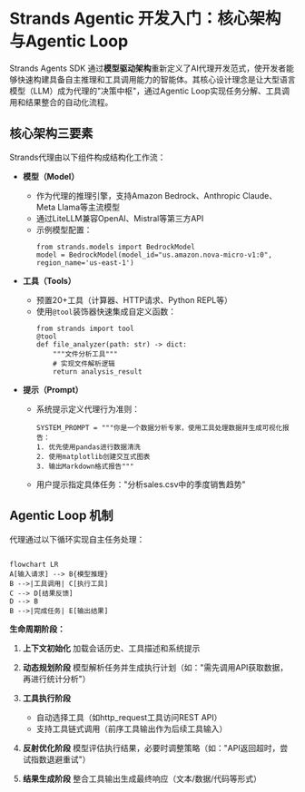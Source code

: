 # Strands Agentic 开发入门：核心架构与Agentic Loop

Strands Agents SDK 通过**模型驱动架构**重新定义了AI代理开发范式，使开发者能够快速构建具备自主推理和工具调用能力的智能体。其核心设计理念是让大型语言模型（LLM）成为代理的"决策中枢"，通过Agentic Loop实现任务分解、工具调用和结果整合的自动化流程。

## 核心架构三要素

Strands代理由以下组件构成结构化工作流：

- **模型（Model）**
  - 作为代理的推理引擎，支持Amazon Bedrock、Anthropic Claude、Meta Llama等主流模型
  - 通过LiteLLM兼容OpenAI、Mistral等第三方API
  - 示例模型配置：
    ```
    from strands.models import BedrockModel
    model = BedrockModel(model_id="us.amazon.nova-micro-v1:0", region_name='us-east-1')
    ```

- **工具（Tools）**
  - 预置20+工具（计算器、HTTP请求、Python REPL等）
  - 使用`@tool`装饰器快速集成自定义函数：
    ```
    from strands import tool
    @tool
    def file_analyzer(path: str) -> dict:
        """文件分析工具"""
        # 实现文件解析逻辑
        return analysis_result
    ```

- **提示（Prompt）**
  - 系统提示定义代理行为准则：
    ```
    SYSTEM_PROMPT = """你是一个数据分析专家，使用工具处理数据并生成可视化报告：
    1. 优先使用pandas进行数据清洗
    2. 使用matplotlib创建交互式图表
    3. 输出Markdown格式报告"""
    ```
  - 用户提示指定具体任务："分析sales.csv中的季度销售趋势"

## Agentic Loop 机制

代理通过以下循环实现自主任务处理：

```

flowchart LR
A[输入请求] --> B{模型推理}
B -->|工具调用| C[执行工具]
C --> D[结果反馈]
D --> B
B -->|完成任务| E[输出结果]

```

**生命周期阶段：**

1. **上下文初始化**
   加载会话历史、工具描述和系统提示

2. **动态规划阶段**
   模型解析任务并生成执行计划（如："需先调用API获取数据，再进行统计分析"）

3. **工具执行阶段**
   - 自动选择工具（如http_request工具访问REST API）
   - 支持工具链式调用（前序工具输出作为后续工具输入）

4. **反射优化阶段**
   模型评估执行结果，必要时调整策略（如："API返回超时，尝试指数退避重试"）

5. **结果生成阶段**
   整合工具输出生成最终响应（文本/数据/代码等形式）

